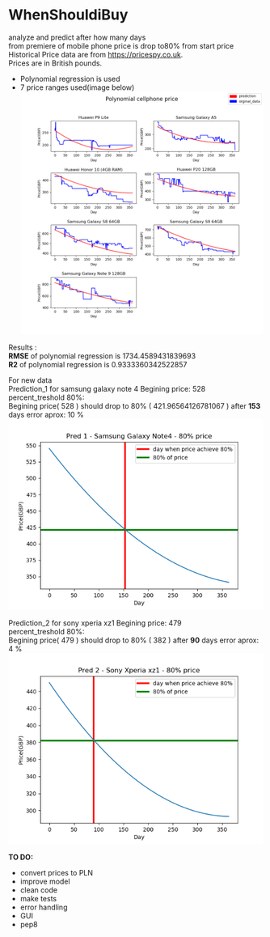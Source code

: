  # WhenShouldiBuy  
 analyze and predict after how many days  
 from premiere of mobile phone price is drop to80% from start price  
 Historical Price data are from https://pricespy.co.uk.  
 Prices are in British pounds.
 
 - Polynomial regression is used
 - 7 price ranges used(image below)
 ![alt text](charts.png "Title Text")
 
 
Results :<br />
 **RMSE** of polynomial regression is 1734.4589431839693 <br />
 **R2** of polynomial regression is 0.9333360342522857


For new data<br />
Prediction_1 for  samsung galaxy note 4
Begining price: 528<br />
percent_treshold 80%: <br />
Begining price( 528 )  should drop to 80% ( 421.96564126781067 )  after  **153** days
error aprox: 10 % 
 ![alt text](predict_1_Samsung_Galaxy_Note_4.png "Title Text")
 
Prediction_2 for  sony xperia xz1
Begining price: 479<br />
percent_treshold 80%: <br />
Begining price( 479 )  should drop to 80% ( 382 )  after  **90** days
error aprox: 4 % 
 ![alt text](predict_2_Sony_Xperia_xz1.png "Title Text")

**TO DO:**  
- convert prices to PLN
- improve model
- clean code  
- make tests  
- error handling
- GUI
- pep8